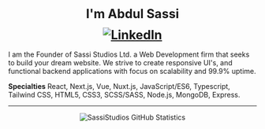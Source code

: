 <h1 align="center" style="font-weight: bold; font-size: 25px;">I'm Abdul Sassi
<a href="https://www.linkedin.com/in/asassi/" style="display: flex; justify-content: center; margin: 0.5em 0;"><img src="https://img.shields.io/badge/LinkedIn--_.svg?style=social&logo=linkedin" alt="LinkedIn"></a></h1>

I am the Founder of Sassi Studios Ltd. a Web Development firm that seeks to build your dream website. We strive to create responsive UI's, and functional backend applications with focus on scalability and 99.9% uptime.

**Specialties** React, Next.js, Vue, Nuxt.js, JavaScript/ES6, Typescript, Tailwind CSS, HTML5, CSS3, SCSS/SASS, Node.js, MongoDB, Express.
<br/>

---

<div align="center">
  
![SassiStudios GitHub Statistics](https://github-readme-stats.vercel.app/api?username=sassistudios&show_icons=true&hide_border=true&theme=radical&count_private=true)
  
</div>
